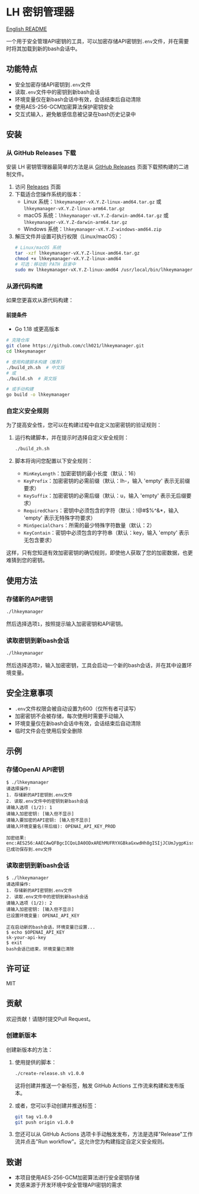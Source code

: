 # LH 密钥管理器

[English README](README.md)

一个用于安全管理API密钥的工具，可以加密存储API密钥到`.env`文件，并在需要时将其加载到新的bash会话中。

## 功能特点

- 安全加密存储API密钥到`.env`文件
- 读取`.env`文件中的密钥到新bash会话
- 环境变量仅在新bash会话中有效，会话结束后自动清除
- 使用AES-256-GCM加密算法保护密钥安全
- 交互式输入，避免敏感信息被记录在bash历史记录中

## 安装

### 从 GitHub Releases 下载

安装 LH 密钥管理器最简单的方法是从 [GitHub Releases](https://github.com/clh021/lhkeymanager/releases) 页面下载预构建的二进制文件。

1. 访问 [Releases](https://github.com/clh021/lhkeymanager/releases) 页面
2. 下载适合您操作系统的版本：
   - Linux 系统：`lhkeymanager-vX.Y.Z-linux-amd64.tar.gz` 或 `lhkeymanager-vX.Y.Z-linux-arm64.tar.gz`
   - macOS 系统：`lhkeymanager-vX.Y.Z-darwin-amd64.tar.gz` 或 `lhkeymanager-vX.Y.Z-darwin-arm64.tar.gz`
   - Windows 系统：`lhkeymanager-vX.Y.Z-windows-amd64.zip`
3. 解压文件并设置可执行权限（Linux/macOS）：
   ```bash
   # Linux/macOS 系统
   tar -xzf lhkeymanager-vX.Y.Z-linux-amd64.tar.gz
   chmod +x lhkeymanager-vX.Y.Z-linux-amd64
   # 可选：移动到 PATH 目录中
   sudo mv lhkeymanager-vX.Y.Z-linux-amd64 /usr/local/bin/lhkeymanager
   ```

### 从源代码构建

如果您更喜欢从源代码构建：

#### 前提条件

- Go 1.18 或更高版本

```bash
# 克隆仓库
git clone https://github.com/clh021/lhkeymanager.git
cd lhkeymanager

# 使用构建脚本构建（推荐）
./build_zh.sh  # 中文版
# 或
./build.sh  # 英文版

# 或手动构建
go build -o lhkeymanager
```

### 自定义安全规则

为了提高安全性，您可以在构建过程中自定义加密密钥的验证规则：

1. 运行构建脚本，并在提示时选择自定义安全规则：
   ```bash
   ./build_zh.sh
   ```

2. 脚本将询问您配置以下安全规则：
   - `MinKeyLength`：加密密钥的最小长度（默认：16）
   - `KeyPrefix`：加密密钥的必需前缀（默认：lh-，输入 'empty' 表示无前缀要求）
   - `KeySuffix`：加密密钥的必需后缀（默认：u，输入 'empty' 表示无后缀要求）
   - `RequiredChars`：密钥中必须包含的字符（默认：!@#$%^&*，输入 'empty' 表示无特殊字符要求）
   - `MinSpecialChars`：所需的最少特殊字符数量（默认：2）
   - `KeyContain`：密钥中必须包含的字符串（默认：key，输入 'empty' 表示无包含要求）

这样，只有您知道有效加密密钥的确切规则，即使他人获取了您的加密数据，也更难猜到您的密钥。

## 使用方法

### 存储新的API密钥

```bash
./lhkeymanager
```

然后选择选项`1`，按照提示输入加密密钥和API密钥。

### 读取密钥到新bash会话

```bash
./lhkeymanager
```

然后选择选项`2`，输入加密密钥，工具会启动一个新的bash会话，并在其中设置环境变量。

## 安全注意事项

- `.env`文件权限会被自动设置为600（仅所有者可读写）
- 加密密钥不会被存储，每次使用时需要手动输入
- 环境变量仅在新bash会话中有效，会话结束后自动清除
- 临时文件会在使用后安全删除

## 示例

### 存储OpenAI API密钥

```
$ ./lhkeymanager
请选择操作:
1. 存储新的API密钥到.env文件
2. 读取.env文件中的密钥到新bash会话
请输入选项 (1/2): 1
请输入加密密钥: [输入但不显示]
请输入要加密的API密钥: [输入但不显示]
请输入环境变量名(带后缀): OPENAI_API_KEY_PROD

加密结果: enc:AES256:AAECAwQFBgcICQoLDA0ODxAREhMUFRYXGBkaGxwdHh8gISIjJCUmJygpKissLS4vMDEyMzQ1Njc4OTo7PD0+P0BBQkNERUZHSElKS0xNTk9QUVJTVFVWV1hZWltcXV5fYGFiY2RlZmdo
已成功保存到.env文件
```

### 读取密钥到新bash会话

```
$ ./lhkeymanager
请选择操作:
1. 存储新的API密钥到.env文件
2. 读取.env文件中的密钥到新bash会话
请输入选项 (1/2): 2
请输入加密密钥: [输入但不显示]
已设置环境变量: OPENAI_API_KEY

正在启动新的bash会话，环境变量已设置...
$ echo $OPENAI_API_KEY
sk-your-api-key
$ exit
bash会话已结束，环境变量已清除
```

## 许可证

MIT

## 贡献

欢迎贡献！请随时提交Pull Request。

### 创建新版本

创建新版本的方法：

1. 使用提供的脚本：
   ```bash
   ./create-release.sh v1.0.0
   ```
   这将创建并推送一个新标签，触发 GitHub Actions 工作流来构建和发布版本。

2. 或者，您可以手动创建并推送标签：
   ```bash
   git tag v1.0.0
   git push origin v1.0.0
   ```

3. 您还可以从 GitHub Actions 选项卡手动触发发布，方法是选择"Release"工作流并点击"Run workflow"。这允许您为构建指定自定义安全规则。

## 致谢

- 本项目使用AES-256-GCM加密算法进行安全密钥存储
- 灵感来源于开发环境中安全管理API密钥的需求

